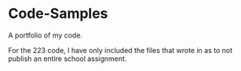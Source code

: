 # Code-Samples
A portfolio of my code. 

For the 223 code, I have only included the files that wrote in as to not publish an entire school assignment. 

